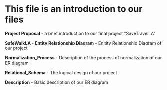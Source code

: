 # This file is an introduction to our files

**Project Proposal** - a brief introduction to our final project "SaveTravelLA"

**SafeWalkLA - Entity Relationship Diagram** - Enitity Relationship Diagram of our project

**Normalization_Process** - Description of the process of normalization of our ER diagram

**Relational_Schema** - The logical design of our project

**Description** - Basic description of our ER diagram
